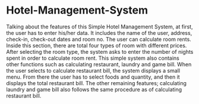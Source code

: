 # Hotel-Management-System
Talking about the features of this Simple Hotel Management System, at first, the user has to enter his/her data. It includes the name of the user, address, check-in, check-out dates and room no. The user can calculate room rents. Inside this section, there are total four types of room with different prices. After selecting the room type, the system asks to enter the number of nights spent in order to calculate room rent. This simple system also contains other functions such as calculating restaurant, laundry and game bill. When the user selects to calculate restaurant bill, the system displays a small menu. From there the user has to select foods and quantity, and then it displays the total restaurant bill. The other remaining features; calculating laundry and game bill also follows the same procedure as of calculating restaurant bill.

